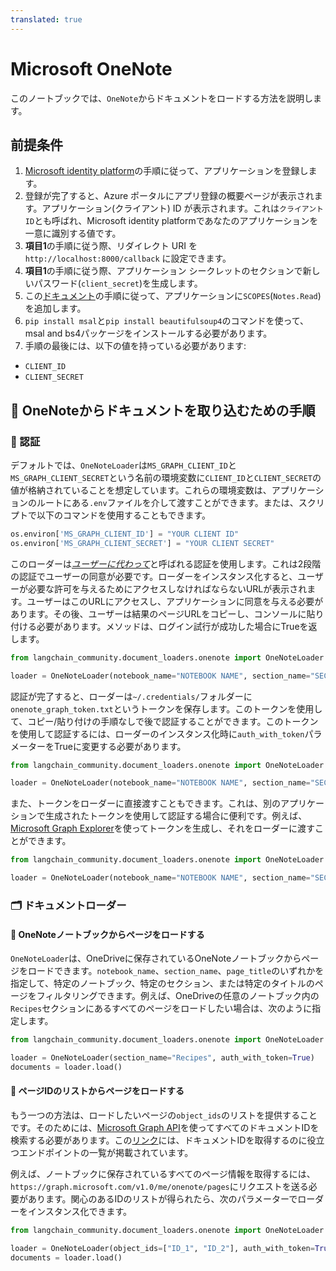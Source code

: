 ```yaml
---
translated: true
---
```


# Microsoft OneNote

このノートブックでは、`OneNote`からドキュメントをロードする方法を説明します。

## 前提条件

1. [Microsoft identity platform](https://learn.microsoft.com/en-us/azure/active-directory/develop/quickstart-register-app)の手順に従って、アプリケーションを登録します。
2. 登録が完了すると、Azure ポータルにアプリ登録の概要ページが表示されます。アプリケーション(クライアント) ID が表示されます。これは`クライアントID`とも呼ばれ、Microsoft identity platformであなたのアプリケーションを一意に識別する値です。
3. **項目1**の手順に従う際、リダイレクト URI を `http://localhost:8000/callback` に設定できます。
4. **項目1**の手順に従う際、アプリケーション シークレットのセクションで新しいパスワード(`client_secret`)を生成します。
5. この[ドキュメント](https://learn.microsoft.com/en-us/azure/active-directory/develop/quickstart-configure-app-expose-web-apis#add-a-scope)の手順に従って、アプリケーションに`SCOPES`(`Notes.Read`)を追加します。
6. `pip install msal`と`pip install beautifulsoup4`のコマンドを使って、msal and bs4パッケージをインストールする必要があります。
7. 手順の最後には、以下の値を持っている必要があります:
- `CLIENT_ID`
- `CLIENT_SECRET`

## 🧑 OneNoteからドキュメントを取り込むための手順

### 🔑 認証

デフォルトでは、`OneNoteLoader`は`MS_GRAPH_CLIENT_ID`と`MS_GRAPH_CLIENT_SECRET`という名前の環境変数に`CLIENT_ID`と`CLIENT_SECRET`の値が格納されていることを想定しています。これらの環境変数は、アプリケーションのルートにある`.env`ファイルを介して渡すことができます。または、スクリプトで以下のコマンドを使用することもできます。

```python
os.environ['MS_GRAPH_CLIENT_ID'] = "YOUR CLIENT ID"
os.environ['MS_GRAPH_CLIENT_SECRET'] = "YOUR CLIENT SECRET"
```

このローダーは[*ユーザーに代わって*](https://learn.microsoft.com/en-us/graph/auth-v2-user?context=graph%2Fapi%2F1.0&view=graph-rest-1.0)と呼ばれる認証を使用します。これは2段階の認証でユーザーの同意が必要です。ローダーをインスタンス化すると、ユーザーが必要な許可を与えるためにアクセスしなければならないURLが表示されます。ユーザーはこのURLにアクセスし、アプリケーションに同意を与える必要があります。その後、ユーザーは結果のページURLをコピーし、コンソールに貼り付ける必要があります。メソッドは、ログイン試行が成功した場合にTrueを返します。

```python
from langchain_community.document_loaders.onenote import OneNoteLoader

loader = OneNoteLoader(notebook_name="NOTEBOOK NAME", section_name="SECTION NAME", page_title="PAGE TITLE")
```

認証が完了すると、ローダーは`~/.credentials/`フォルダーに`onenote_graph_token.txt`というトークンを保存します。このトークンを使用して、コピー/貼り付けの手順なしで後で認証することができます。このトークンを使用して認証するには、ローダーのインスタンス化時に`auth_with_token`パラメーターをTrueに変更する必要があります。

```python
from langchain_community.document_loaders.onenote import OneNoteLoader

loader = OneNoteLoader(notebook_name="NOTEBOOK NAME", section_name="SECTION NAME", page_title="PAGE TITLE", auth_with_token=True)
```

また、トークンをローダーに直接渡すこともできます。これは、別のアプリケーションで生成されたトークンを使用して認証する場合に便利です。例えば、[Microsoft Graph Explorer](https://developer.microsoft.com/en-us/graph/graph-explorer)を使ってトークンを生成し、それをローダーに渡すことができます。

```python
from langchain_community.document_loaders.onenote import OneNoteLoader

loader = OneNoteLoader(notebook_name="NOTEBOOK NAME", section_name="SECTION NAME", page_title="PAGE TITLE", access_token="TOKEN")
```

### 🗂️ ドキュメントローダー

#### 📑 OneNoteノートブックからページをロードする

`OneNoteLoader`は、OneDriveに保存されているOneNoteノートブックからページをロードできます。`notebook_name`、`section_name`、`page_title`のいずれかを指定して、特定のノートブック、特定のセクション、または特定のタイトルのページをフィルタリングできます。例えば、OneDriveの任意のノートブック内の`Recipes`セクションにあるすべてのページをロードしたい場合は、次のように指定します。

```python
from langchain_community.document_loaders.onenote import OneNoteLoader

loader = OneNoteLoader(section_name="Recipes", auth_with_token=True)
documents = loader.load()
```

#### 📑 ページIDのリストからページをロードする

もう一つの方法は、ロードしたいページの`object_ids`のリストを提供することです。そのためには、[Microsoft Graph API](https://developer.microsoft.com/en-us/graph/graph-explorer)を使ってすべてのドキュメントIDを検索する必要があります。この[リンク](https://learn.microsoft.com/en-us/graph/onenote-get-content#page-collection)には、ドキュメントIDを取得するのに役立つエンドポイントの一覧が掲載されています。

例えば、ノートブックに保存されているすべてのページ情報を取得するには、`https://graph.microsoft.com/v1.0/me/onenote/pages`にリクエストを送る必要があります。関心のあるIDのリストが得られたら、次のパラメーターでローダーをインスタンス化できます。

```python
from langchain_community.document_loaders.onenote import OneNoteLoader

loader = OneNoteLoader(object_ids=["ID_1", "ID_2"], auth_with_token=True)
documents = loader.load()
```
